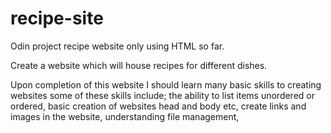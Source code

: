 # recipe-site
Odin project recipe website only using HTML so far.

Create a website which will house recipes for different dishes.

Upon completion of this website I should learn many basic skills to creating 
websites some of these skills include; the ability to list items unordered 
or ordered, basic creation of websites head and body etc, create links and
images in the website, understanding file management, 